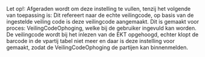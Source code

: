 Let op!: Afgeraden wordt om deze instelling te vullen, tenzij het volgende van toepassing is: Dit refereert naar de echte veilingcode, op basis van de ingestelde veiling code is deze veilingcode aangemaakt. Dit is gemaakt voor proces: VeilingCodeOphoging, welke bij de gebruiker ingevuld kan worden. De veilingcode wordt bij het inlezen van de EKT opgehoogd, echter klopt de barcode in de vpartij tabel niet meer en daar is deze instelling voor gemaakt, zodat de VeilingCodeOphoging de partijen kan binnenmelden.